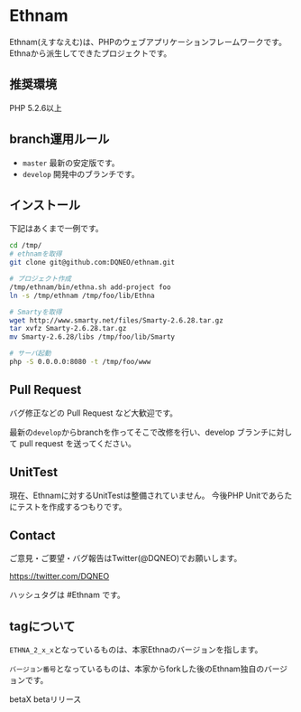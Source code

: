 # Ethnam

Ethnam(えすなえむ)は、PHPのウェブアプリケーションフレームワークです。
Ethnaから派生してできたプロジェクトです。

## 推奨環境

PHP 5.2.6以上

## branch運用ルール

* `master` 最新の安定版です。
* `develop` 開発中のブランチです。

## インストール

下記はあくまで一例です。

```sh
cd /tmp/
# ethnamを取得
git clone git@github.com:DQNEO/ethnam.git

# プロジェクト作成
/tmp/ethnam/bin/ethna.sh add-project foo
ln -s /tmp/ethnam /tmp/foo/lib/Ethna

# Smartyを取得
wget http://www.smarty.net/files/Smarty-2.6.28.tar.gz
tar xvfz Smarty-2.6.28.tar.gz
mv Smarty-2.6.28/libs /tmp/foo/lib/Smarty

# サーバ起動
php -S 0.0.0.0:8080 -t /tmp/foo/www
```

## Pull Request

バグ修正などの Pull Request など大歓迎です。

最新の`develop`からbranchを作ってそこで改修を行い、develop ブランチに対して pull request を送ってください。

## UnitTest

現在、Ethnamに対するUnitTestは整備されていません。
今後PHP Unitであらたにテストを作成するつもりです。

## Contact

ご意見・ご要望・バグ報告はTwitter(@DQNEO)でお願いします。

https://twitter.com/DQNEO

ハッシュタグは #Ethnam です。


## tagについて

`ETHNA_2_x_x`となっているものは、本家Ethnaのバージョンを指します。

`バージョン番号`となっているものは、本家からforkした後のEthnam独自のバージョンです。


betaX
  betaリリース
